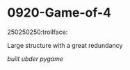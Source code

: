 # 0920-Game-of-4
250250250:trollface:

Large structure with a great redundancy

*built ubder pygame*

